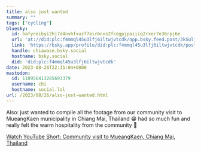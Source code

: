 ```yaml
---
title: also just wanted
summary: ""
tags: ["cycling"]
bluesky:
  id: bafyreibyi2hj7d4nvhfxuzf7eirbnxs2fcegpjpaiiiq2rxer7e36rpj6e
  url: 'at://did:plc:f4mmql45u3lfj6iltwjvtcdk/app.bsky.feed.post/3k5ulj2sxpt24'
  link: 'https://bsky.app/profile/did:plc:f4mmql45u3lfj6iltwjvtcdk/post/3k5ulj2sxpt24'
  handle: chiawase.bsky.social
  hostname: bsky.social
  did: 'did:plc:f4mmql45u3lfj6iltwjvtcdk'
date: 2023-08-26T22:35:04+0800
mastodon:
  id: 110956413285693379
  username: chi
  hostname: social.lol
url: /2023/08/26/also-just-wanted.html
---
```


Also: just wanted to compile all the footage from our community visit to MueangKaen municipality in Chiang Mai, Thailand 😁 had so much fun and really felt the warm hospitality from the community 🥰 

[Watch YouTube Short: Community visit to MueangKaen, Chiang Mai, Thailand](https://youtu.be/DpO8vJsPD1M)
